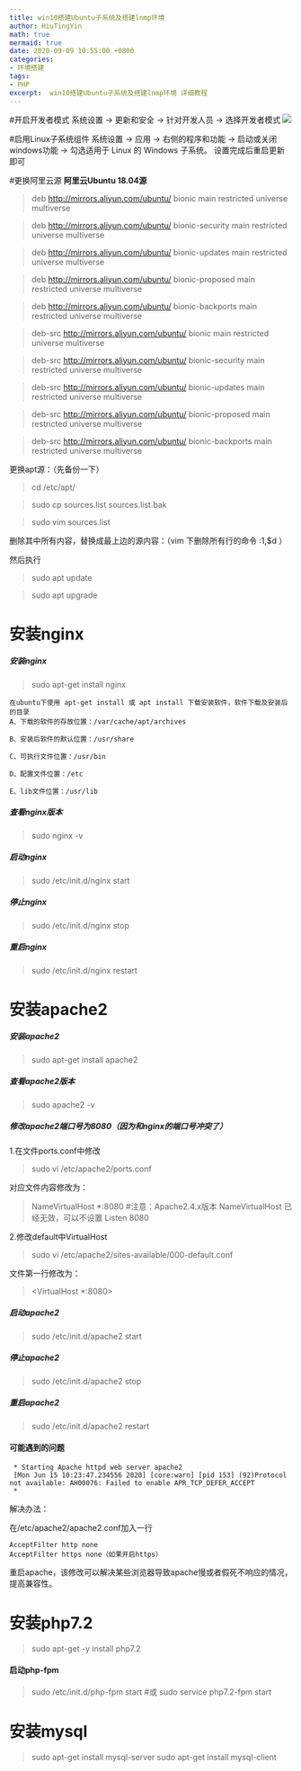 ```yaml
---
title: win10搭建Ubuntu子系统及搭建lnmp环境
author: HiuTingYin
math: true
mermaid: true
date: 2020-09-09 10:55:00 +0800
categories:
- 环境搭建
tags: 
- PHP
excerpt:  win10搭建Ubuntu子系统及搭建lnmp环境 详细教程
---
```


#开启开发者模式
系统设置 -> 更新和安全 -> 针对开发人员 -> 选择开发者模式
![](https://upload-images.jianshu.io/upload_images/14867887-ae25fff5199a11bc.png?imageMogr2/auto-orient/strip|imageView2/2/w/606/format/webp)

#启用Linux子系统组件
系统设置 -> 应用 -> 右侧的程序和功能 -> 启动或关闭windows功能 -> 勾选适用于 Linux 的 Windows 子系统。
设置完成后重启更新即可


#更换阿里云源
**阿里云Ubuntu 18.04源**
>deb http://mirrors.aliyun.com/ubuntu/ bionic main restricted universe multiverse

>deb http://mirrors.aliyun.com/ubuntu/ bionic-security main restricted universe multiverse

>deb http://mirrors.aliyun.com/ubuntu/ bionic-updates main restricted universe multiverse

>deb http://mirrors.aliyun.com/ubuntu/ bionic-proposed main restricted universe multiverse

>deb http://mirrors.aliyun.com/ubuntu/ bionic-backports main restricted universe multiverse

>deb-src http://mirrors.aliyun.com/ubuntu/ bionic main restricted universe multiverse

>deb-src http://mirrors.aliyun.com/ubuntu/ bionic-security main restricted universe multiverse

>deb-src http://mirrors.aliyun.com/ubuntu/ bionic-updates main restricted universe multiverse

>deb-src http://mirrors.aliyun.com/ubuntu/ bionic-proposed main restricted universe multiverse

>deb-src http://mirrors.aliyun.com/ubuntu/ bionic-backports main restricted universe multiverse

更换apt源：（先备份一下）  
> cd /etc/apt/

> sudo cp sources.list sources.list.bak 

> sudo vim sources.list

删除其中所有内容，替换成最上边的源内容：（vim 下删除所有行的命令 :1,$d ）

然后执行
> sudo apt update

> sudo apt upgrade


# 安装nginx
##### 安装nginx
>sudo apt-get install nginx

    在ubuntu下使用 apt-get install 或 apt install 下载安装软件，软件下载及安装后的目录
    A、下载的软件的存放位置：/var/cache/apt/archives

    B、安装后软件的默认位置：/usr/share

    C、可执行文件位置：/usr/bin

    D、配置文件位置：/etc

    E、lib文件位置：/usr/lib

##### 查看nginx版本
>sudo nginx -v

##### 启动nginx
>sudo /etc/init.d/nginx start

##### 停止nginx
>sudo /etc/init.d/nginx stop

##### 重启nginx
>sudo /etc/init.d/nginx restart

# 安装apache2
##### 安装apache2
>sudo apt-get install apache2

##### 查看apache2版本
>sudo apache2 -v

##### 修改apache2端口号为8080（因为和nginx的端口号冲突了）
1.在文件ports.conf中修改
>sudo vi /etc/apache2/ports.conf

对应文件内容修改为：
>NameVirtualHost *:8080  #注意：Apache2.4.x版本 NameVirtualHost 已经无效，可以不设置
>Listen  8080

2.修改default中VirtualHost
>sudo vi /etc/apache2/sites-available/000-default.conf

文件第一行修改为：
><VirtualHost *:8080>

##### 启动apache2
>sudo /etc/init.d/apache2 start

##### 停止apache2
>sudo /etc/init.d/apache2 stop

##### 重启apache2
>sudo /etc/init.d/apache2 restart

#### 可能遇到的问题
```
 * Starting Apache httpd web server apache2     
 [Mon Jun 15 10:23:47.234556 2020] [core:warn] [pid 153] (92)Protocol not available: AH00076: Failed to enable APR_TCP_DEFER_ACCEPT
 *
```

解决办法：

在/etc/apache2/apache2.conf加入一行
```
AcceptFilter http none
AcceptFilter https none（如果开启https）
```
重启apache，该修改可以解决某些浏览器导致apache慢或者假死不响应的情况，提高兼容性。

# 安装php7.2
>sudo apt-get -y install php7.2

#### 启动php-fpm
>sudo /etc/init.d/php-fpm start   #或   sudo service php7.2-fpm start

# 安装mysql
>sudo apt-get install mysql-server
>sudo apt-get  install mysql-client
